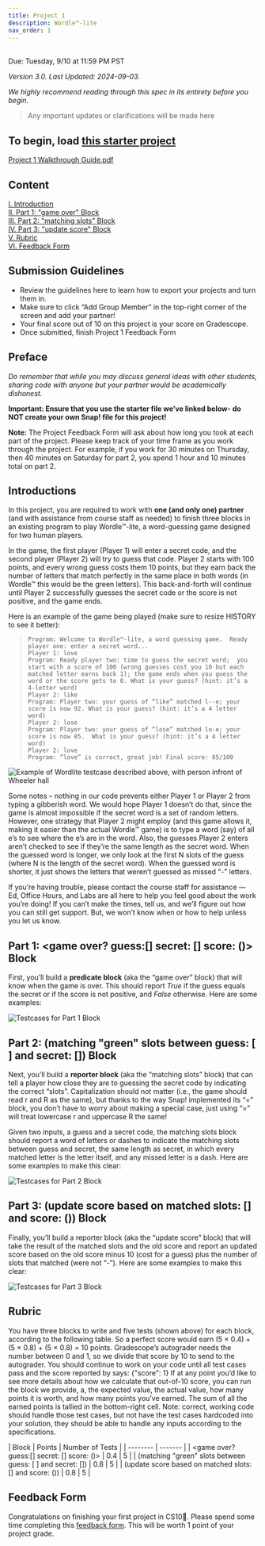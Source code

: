 ```yaml
---
title: Project 1
description: Wordle™-lite
nav_order: 1
---
```

<br>Due: Tuesday, 9/10 at 11:59 PM PST</br>

*Version 3.0. Last Updated: 2024-09-03.*

*We highly recommend reading through this spec in its entirety before you begin.*

> Any important updates or clarifications will be made here

## To begin, load [this starter project](https://snap.berkeley.edu/snap/snap.html#present:Username=dan%20garcia&ProjectName=BJC%20CS10%20Project%201%3A%20Wordle%E2%84%A2-lite)


[Project 1 Walkthrough Guide.pdf](https://drive.google.com/file/d/1liTxubkrh5-Vtp5CbQETI9BurAquIVSx/view)

## Content

[I. Introduction](#Introductions)  
[II. Part 1: "game over" Block](#part-1-game-over-guess-secret--score--block)  
[III. Part 2: "matching slots" Block](#part-2-matching-green-slots-between-guess---and-secret--block)  
[IV. Part 3: "update score" Block](#part-3-update-score-based-on-matched-slots--and-score--block)  
[V. Rubric](#rubric)  
[VI. Feedback Form](#feedback-form)

## Submission Guidelines 

- Review the guidelines here to learn how to export your projects and turn them in. 
- Make sure to click “Add Group Member” in the top-right corner of the screen and add your partner!
- Your final score out of 10 on this project is your score on Gradescope.
- Once submitted, finish Project 1 Feedback Form 


## Preface

*Do remember that while you may discuss general ideas with other students, sharing code with anyone but your partner would be academically dishonest.*

**Important: Ensure that you use the starter file we’ve linked below- do NOT create your own Snap! file for this project!**

**Note:** The Project Feedback Form will ask about how long you took at each part of the project. Please keep track of your time frame as you work through the project. For example, if you work for 30 minutes on Thursday, then 40 minutes on Saturday for part 2, you spend 1 hour and 10 minutes total on part 2. 

## Introductions 

In this project, you are required to work with **one (and only one) partner** (and with assistance from course staff as needed) to finish three blocks in an existing program to play Wordle™-lite, a word-guessing game designed for two human players.

In the game, the first player (Player 1) will enter a secret code, and the second player (Player 2) will try to guess that code. Player 2 starts with 100 points, and every wrong guess costs them 10 points, but they earn back the number of letters that match perfectly in the same place in both words (in Wordle™ this would be the green letters). This back-and-forth will continue until Player 2 successfully guesses the secret code or the score is not positive, and the game ends. 

Here is an example of the game being played (make sure to resize HISTORY to see it better):

> `Program: Welcome to Wordle™-lite, a word guessing game.  Ready player one: enter a secret word...`  
`Player 1: love`  
`Program: Ready player two: time to guess the secret word;  you start with a score of 100 (wrong guesses cost you 10 but each matched letter earns back 1); the game ends when you guess the word or the score gets to 0. What is your guess? (hint: it’s a 4-letter word)`  
`Player 2: like`  
`Program: Player two: your guess of “like” matched l--e; your score is now 92. What is your guess? (hint: it’s a 4 letter word)`  
`Player 2: lose`  
`Program: Player two: your guess of “lose” matched lo-e; your score is now 85.  What is your guess? (hint: it’s a 4 letter word)`  
`Player 2: love`  
`Program: “love” is correct, great job! Final score: 85/100`

![Example of Wordlite testcase described above, with person infront of Wheeler hall](/fa24/assets/images/wordlelite.png)

Some notes – nothing in our code prevents either Player 1 or Player 2 from typing a gibberish word. We would hope Player 1 doesn’t do that, since the game is almost impossible if the secret word is a set of random letters. However, one strategy that Player 2 might employ (and this game allows it, making it easier than the actual Wordle™ game) is to type a word (say) of all e’s to see where the e’s are in the word. Also, the guesses Player 2 enters aren’t checked to see if they’re the same length as the secret word. When the guessed word is longer, we only look at the first N slots of the guess (where N is the length of the secret word). When the guessed word is shorter, it just shows the letters that weren’t guessed as missed “-” letters.

If you’re having trouble, please contact the course staff for assistance — Ed, Office Hours, and Labs are all here to help you feel good about the work you’re doing! If you can’t make the times, tell us, and we’ll figure out how you can still get support. But, we won’t know when or how to help unless you let us know.

## **Part 1:** <game over? guess:[] secret: [] score: ()> Block

First, you’ll build a **predicate block** (aka the “game over” block) that will know when the game is over. This should report *True* if the guess equals the secret or if the score is not positive, and *False* otherwise. Here are some examples:

![Testcases for Part 1 Block](/fa24/assets/images/P1-Part1Tests.png)

## **Part 2:** (matching "green" slots between guess: [ ] and secret: []) Block 

Next, you’ll build a **reporter block** (aka the “matching slots” block) that can tell a player how close they are to guessing the secret code by indicating the correct “slots”. Capitalization should not matter (i.e., the game should read r and R as the same), but thanks to the way Snap! implemented its “=” block, you don’t have to worry about making a special case, just using “=” will treat lowercase r and uppercase R the same!

Given two inputs, a guess and a secret code, the matching slots block should report a word of letters or dashes to indicate the matching slots between guess and secret, the same length as secret, in which every matched letter is the letter itself, and any missed letter is a dash. Here are some examples to make this clear:

![Testcases for Part 2 Block](/fa24/assets/images/P1-Part2Tests.png)

## **Part 3:** (update score based on matched slots: [] and score: ()) Block


Finally, you’ll build a reporter block (aka the “update score” block) that will take the result of the matched slots and the old score and report an updated score based on the old score minus 10 (cost for a guess) plus the number of slots that matched (were not “-”). Here are some examples to make this clear:

![Testcases for Part 3 Block](/fa24/assets/images/P1-Part3Tests.png)


## Rubric 
You have three blocks to write and five tests (shown above) for each block, according to the following table. So a perfect score would earn (5 × 0.4) + (5 × 0.8) + (5 × 0.8) = 10 points. Gradescope’s autograder needs the number between 0 and 1, so we divide that score by 10 to send to the autograder. You should continue to work on your code until all test cases pass and the score reported by says: {"score": 1} 
If at any point you’d like to see more details about how we calculate that out-of-10 score, you can run the  block we provide, a, the expected value, the actual value, how many points it is worth, and how many points you’ve earned. The sum of all the earned points is tallied in the bottom-right cell.
Note: correct, working code should handle those test cases, but not have the test cases hardcoded into your solution, they should be able to handle any inputs according to the specifications.

| Block    | Points | Number of Tests |
| -------- | ------- |
| <game over? guess:[] secret: [] score: ()>                 | 0.4    | 5 |
| (matching "green" slots between guess: [ ] and secret: []) | 0.8    | 5 |
| (update score based on matched slots: [] and score: ())    | 0.8    | 5 |

## Feedback Form 
Congratulations on finishing your first project in CS10🥳. Please spend some time completing this [feedback form](https://forms.gle/diMBFrBbA3ZgBNfS7). This will be worth 1 point of your project grade. 
